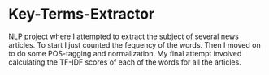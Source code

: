 # Key-Terms-Extractor
NLP project where I attempted to extract the subject of several news articles. To start I just counted the fequency of the words. Then I moved on to do some POS-tagging and normalization. My final attempt involved calculating the TF-IDF scores of each of the words for all the articles.
